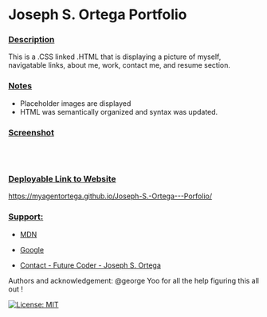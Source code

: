# Joseph S. Ortega Portfolio <br/>

### <u> Description </u>
This is a .CSS linked .HTML that is displaying a picture of myself, navigatable links, about me, work, contact me, and resume section. 

### <u> Notes </u>
- Placeholder images are displayed    
- HTML was semantically organized and syntax was updated. 


### <u> Screenshot </u>
<br /><br />

  
    
### <u> Deployable Link to Website </u>

https://myagentortega.github.io/Joseph-S.-Ortega---Porfolio/
### <u> Support: </u>  

- [MDN](https://developer.mozilla.org/en-US/)  

- [Google](https://Google.com)

- [Contact - Future Coder - Joseph S. Ortega](mailto:MyAgentOrtega@gmail.com)


Authors and acknowledgement: @george Yoo for all the help figuring this all out !

[![License: MIT](https://img.shields.io/badge/License-MIT-yellow.svg)](https://opensource.org/licenses/MIT)


